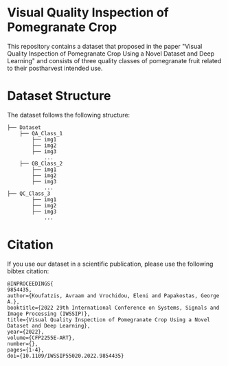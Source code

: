 # Visual Quality Inspection of Pomegranate Crop

This repository contains a dataset that proposed in the paper  "Visual Quality Inspection of Pomegranate Crop Using a Novel Dataset and Deep Learning" and consists of three quality classes of pomegranate fruit related to their postharvest intended use.

# Dataset Structure
The dataset follows the following structure: 
```
├── Dataset
    ├── QA_Class_1
        ├── img1
        ├── img2
        ├── img3
            ...
    ├── QB_Class_2
        ├── img1
        ├── img2
        ├── img3
            ...
├── QC_Class_3
        ├── img1
        ├── img2
        ├── img3
            ...
```
    
# Citation
If you use our dataset in a scientific publication, please use the following bibtex citation:
```
@INPROCEEDINGS{
9854435,  
author={Koufatzis, Avraam and Vrochidou, Eleni and Papakostas, George A.},
booktitle={2022 29th International Conference on Systems, Signals and Image Processing (IWSSIP)},
title={Visual Quality Inspection of Pomegranate Crop Using a Novel Dataset and Deep Learning},
year={2022},
volume={CFP2255E-ART},
number={},
pages={1-4},
doi={10.1109/IWSSIP55020.2022.9854435}
```

